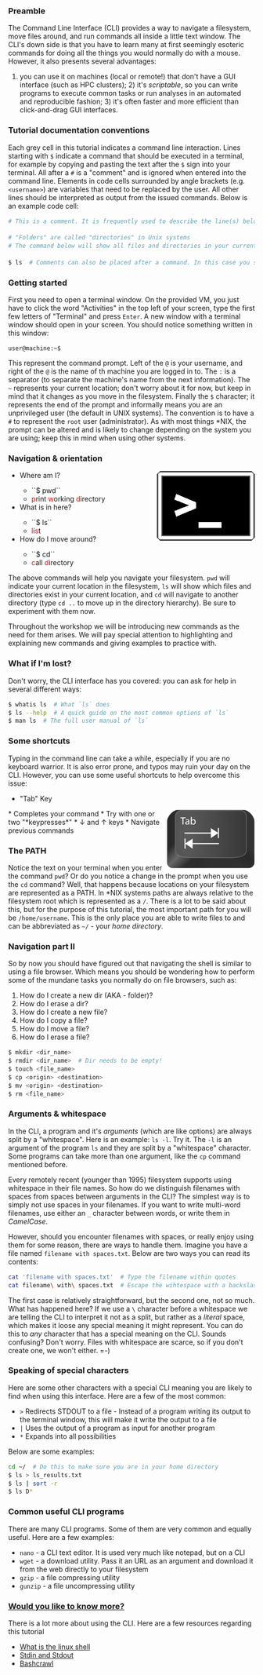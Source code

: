 ### Preamble

The Command Line Interface (CLI) provides a way to navigate a filesystem, move files around, and run
commands all inside a little text window. The CLI's down side is that you
have to learn many at first seemingly esoteric commands for doing all the
things you would normally do with a mouse. However, it also presents several advantages:
1) you can use it on machines (local or remote!) that don't have a GUI interface (such as
HPC clusters); 2) it's *scriptable*, so you can write programs to execute common
tasks or run analyses in an automated and reproducible fashion; 3)
it's often faster and more efficient than click-and-drag GUI interfaces.


### Tutorial documentation conventions

Each grey cell in this tutorial indicates a command line interaction. Lines starting with `$` indicate a command that should be executed in a terminal, for example by copying and pasting the text after the `$` sign into your terminal. All after a `#` is a "comment" and is ignored when entered into the command line. Elements in code cells surrounded by angle brackets (e.g. `<username>`) are variables that need to be replaced by the user. All other lines should be interpreted as output from the issued commands.
Below is an example code cell:

```bash
# This is a comment. It is frequently used to describe the line(s) below

# "Folders" are called "directories" in Unix systems
# The command below will show all files and directories in your current directory

$ ls  # Comments can also be placed after a command. In this case you should type 'ls' in your command line
```


### Getting started

First you need to open a terminal window. On the provided VM, you just have to click the word "Activities" in the top left of your screen, type the first few letters of "Terminal" and press `Enter`. A new window with a terminal window should open in your screen. You should notice something written in this window:

```
user@machine:~$
```

This represent the command prompt. Left of the `@` is your username, and right of the `@` is the name of th machine you are logged in to. The `:` is a separator (to separate the machine's name from the next information). The `~` represents your current location; don't worry about it for now, but keep in mind that it changes as you move in the filesystem. Finally the `$` character; it represents the end of the prompt and informally means you are an unprivileged user (the default in UNIX systems). The convention is to have a `#` to represent the `root` user (administrator). As with most things \*NIX, the prompt can be altered and is likely to change depending on the system you are using; keep this in mind when using other systems.


### Navigation & orientation

<div style="float: right"><img src="02_cli_intro_assets/shell_prompt_small.gif" /></div>

<ul>
<li>Where am I?</li>
  <ul>
  <li>``$ pwd`` </li>
  <li><font color="red">p</font>rint <font color="red">w</font>orking <font color="red">d</font>irectory </li>
  </ul>
<li>What is in here? </li>
  <ul>
  <li>``$ ls`` </li>
  <li><font color="red">l</font>i<font color="red">s</font>t </li>
  </ul>
<li>How do I move around? </li>
  <ul>
  <li>``$ cd`` </li>
  <li><font color="red">c</font>all <font color="red">d</font>irectory </li>
  </ul>
</ul>

The above commands will help you navigate your filesystem. `pwd` will indicate your current location in the filesystem, `ls` will show which files and directories exist in your current location, and `cd` will navigate to another directory (type `cd ..` to move up in the directory hierarchy). Be sure to experiment with them now.

Throughout the workshop we will be introducing new commands as the need for them
arises. We will pay special attention to highlighting and explaining new commands
and giving examples to practice with.

### What if I'm lost?

Don't worry, the CLI interface has you covered: you can ask for help in several different ways:

```bash
$ whatis ls  # What `ls` does
$ ls --help  # A quick guide on the most common options of `ls`
$ man ls  # The full user manual of `ls`
```

### Some shortcuts

Typing in the command line can take a while, especially if you are no keyboard warrior. It is also error prone, and typos may ruin your day on the CLI. However, you can use some useful shortcuts to help overcome this issue:


* "Tab" Key
<div style="float: right"><img src="02_cli_intro_assets/Tab-Key.png" /></div>
  * Completes your command
  * Try with one or two "*keypresses*"
* ↓ and ↑ keys
  * Navigate previous commands


### The PATH

Notice the text on your terminal when you enter the command `pwd`? Or do you notice a change in the prompt when you use the `cd` command? Well, that happens because locations on your filesystem are represented as a PATH. In \*NIX systems paths are always relative to the filesystem root which is represented as a `/`. There is a lot to be said about this, but for the purpose of this tutorial, the most important path for you will be `/home/username`. This is the only place you are able to write files to and can be abbreviated as `~/` - your *home directory*.


### Navigation part II

So by now you should have figured out that navigating the shell is similar to using a file browser. Which means you should be wondering how to perform some of the mundane tasks you normally do on file browsers, such as:

1. How do I create a new dir (AKA - folder)? 
2. How do I erase a dir? 
3. How do I create a new file? 
4. How do I copy a file? 
5. How do I move a file? 
6. How do I erase a file? 

```bash
$ mkdir <dir_name>
$ rmdir <dir_name>  # Dir needs to be empty!
$ touch <file_name>
$ cp <origin> <destination>
$ mv <origin> <destination>
$ rm <file_name>
```

### Arguments & whitespace

In the CLI, a program and it's *arguments* (which are like options) are always split by a "whitespace". Here is an example: `ls -l`. Try it. The `-l` is an argument of the program `ls` and they are split by a "whitespace" character. Some programs can take more than one argument, like the `cp` command mentioned before.

Every remotely recent (younger than 1995) filesystem supports using whitespace in their file names. So how do we distinguish filenames with spaces from spaces between arguments in the CLI? The simplest way is to simply not use spaces in your filenames. If you want to write multi-word filenames, use either an `_` character between words, or write them in *CamelCase*.

However, should you encounter filenames with spaces, or really enjoy using them for some reason, there are ways to handle them. Imagine you have a file named `filename with spaces.txt`. Below are two ways you can read its contents:

```bash
cat 'filename with spaces.txt'  # Type the filename within quotes
cat filename\ with\ spaces.txt  # Escape the wihtespace with a backslash
```

The first case is relatively straightforward, but the second one, not so much. What has happened here? If we use a `\` character before a whitespace we are telling the CLI to interpret it not as a split, but rather as a *literal* space, which makes it loose any special meaning it might represent. You can do this to *any* character that has a special meaning on the CLI.
Sounds confusing? Don't worry. Files with whitespace are scarce, so if you don't create one, we won't either. =-)

### Speaking of special characters

Here are some other characters with a special CLI meaning you are likely to find when using this interface. Here are a few of the most common:

* `>` Redirects STDOUT to a file - Instead of a program writing its output to the terminal window, this will make it write the output to a file
* `|` Uses the output of a program as input for another program
* `*` Expands into all possibilities

Below are some examples:

```bash
cd ~/  # Do this to make sure you are in your home directory
$ ls > ls_results.txt
$ ls | sort -r
$ ls D*
```


### Common useful CLI programs

There are many CLI programs. Some of them are very common and equally useful. Here are a few examples:

* `nano` - a CLI text editor. It is used very much like notepad, but on a CLI
* `wget` - a download utility. Pass it an URL as an argument and download it from the web directly to your filesystem
* `gzip` - a file compressing utility
* `gunzip` - a file uncompressing utility

### [Would you like to know more?](https://www.youtube.com/watch?v=RvPRrIOa8Nw)

There is a lot more about using the CLI. Here are a few resources regarding this tutorial

* [What is the linux shell](https://bash.cyberciti.biz/guide/What_is_Linux_Shell)
* [Stdin and Stdout](http://www.learnlinux.org.za/courses/build/shell-scripting/ch01s04.html)
* [Bashcrawl](https://gitlab.com/slackermedia/bashcrawl)

